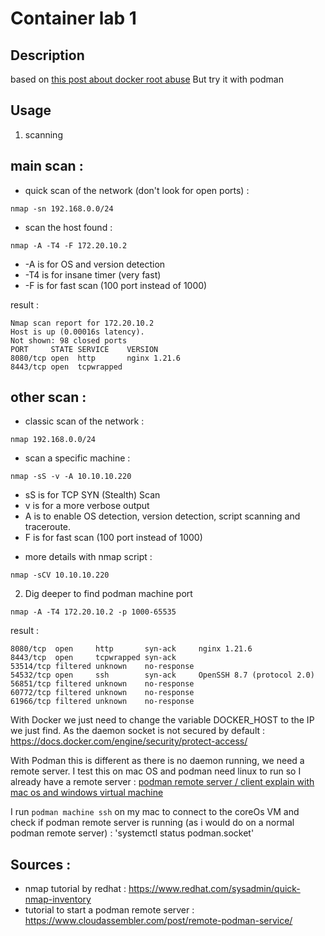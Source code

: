 # Container lab 1

## Description

based on  [this post about docker root abuse](https://hackarandas.com/blog/2020/03/17/hacking-docker-remotely/)
But try it with podman 

## Usage

1. scanning 

## main scan : 

- quick scan of the network (don't look for open ports) : 
```
nmap -sn 192.168.0.0/24
```

- scan the host found : 

```
nmap -A -T4 -F 172.20.10.2
```

* -A is for OS and version detection 
* -T4 is for insane timer (very fast)
* -F is for fast scan (100 port instead of 1000)

result :
```
Nmap scan report for 172.20.10.2
Host is up (0.00016s latency).
Not shown: 98 closed ports
PORT     STATE SERVICE    VERSION
8080/tcp open  http       nginx 1.21.6
8443/tcp open  tcpwrapped
```

## other scan : 

- classic scan of the network :
```
nmap 192.168.0.0/24
```

- scan a specific machine :
```
nmap -sS -v -A 10.10.10.220
```

* sS is for TCP SYN (Stealth) Scan
* v is for a more verbose output
* A is to enable OS detection, version detection, script scanning and traceroute.
* F is for fast scan (100 port instead of 1000)

- more details with nmap script : 

```
nmap -sCV 10.10.10.220
```

2. Dig deeper to find podman machine port 

```
nmap -A -T4 172.20.10.2 -p 1000-65535
```

result : 
```
8080/tcp  open     http       syn-ack     nginx 1.21.6
8443/tcp  open     tcpwrapped syn-ack
53514/tcp filtered unknown    no-response
54532/tcp open     ssh        syn-ack     OpenSSH 8.7 (protocol 2.0)
56851/tcp filtered unknown    no-response
60772/tcp filtered unknown    no-response
61966/tcp filtered unknown    no-response
```

With Docker we just need to change the variable DOCKER_HOST to the IP we just find. As the daemon socket is not secured by default : https://docs.docker.com/engine/security/protect-access/


With Podman this is different as there is no daemon running, we need a remote server. I test this on mac OS and podman need linux to run so I already have a remote server : [podman remote server / client explain with mac os and windows virtual machine](https://www.redhat.com/sysadmin/podman-clients-macos-windows)

I run `podman machine ssh` on my mac to connect to the coreOs VM and check if podman remote server is running (as i would do on a normal podman remote server) : 'systemctl status podman.socket'


## Sources : 

- nmap tutorial by redhat : https://www.redhat.com/sysadmin/quick-nmap-inventory
- tutorial to start a podman remote server : https://www.cloudassembler.com/post/remote-podman-service/